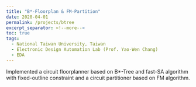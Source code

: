 ```yaml
---
title: "B*-Floorplan & FM-Partition"
date: 2020-04-01
permalink: /projects/btree
excerpt_separator: <!--more-->
toc: true
tags:
  - National Taiwan University, Taiwan
  - Electronic Design Automation Lab (Prof. Yao-Wen Chang)
  - EDA
---
```




<!-- --- -->
<!-- title: "B*-Floorplan & FM-Partition"
collection: EDA-related
type: "EDA-related"
permalink: /projects/btree
venue: "Physical Design for Nanometer Ics (Prof. Yao-Wen Chang)"
date: 2020-04-01
location: "National Taiwan University, Taiwan"
--- -->

<!-- [More information here]() -->
Implemented a circuit floorplanner based on B*-Tree and fast-SA algorithm with fixed-outline constraint and a circuit
partitioner based on FM algorithm.



